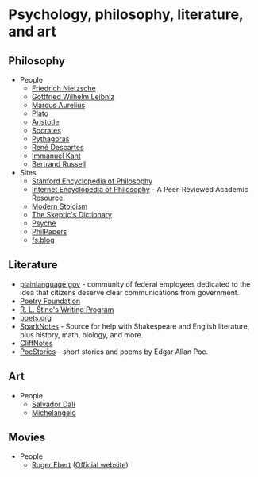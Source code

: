 # Psychology, philosophy, literature, and art

## Philosophy

- People
  - [Friedrich Nietzsche](https://en.wikipedia.org/wiki/Friedrich_Nietzsche)
  - [Gottfried Wilhelm Leibniz](https://en.wikipedia.org/wiki/Gottfried_Wilhelm_Leibniz)
  - [Marcus Aurelius](https://en.wikipedia.org/wiki/Marcus_Aurelius)
  - [Plato](https://en.wikipedia.org/wiki/Plato)
  - [Aristotle](https://en.wikipedia.org/wiki/Aristotle)
  - [Socrates](https://en.wikipedia.org/wiki/Socrates)
  - [Pythagoras](https://en.wikipedia.org/wiki/Pythagoras)
  - [René Descartes](https://en.wikipedia.org/wiki/Ren%C3%A9_Descartes)
  - [Immanuel Kant](https://en.wikipedia.org/wiki/Immanuel_Kant)
  - [Bertrand Russell](https://en.wikipedia.org/wiki/Bertrand_Russell)
- Sites
  - [Stanford Encyclopedia of Philosophy](https://plato.stanford.edu/)
  - [Internet Encyclopedia of Philosophy](https://www.iep.utm.edu/) - A Peer-Reviewed Academic Resource.
  - [Modern Stoicism](https://modernstoicism.com/)
  - [The Skeptic's Dictionary](http://skepdic.com/)
  - [Psyche](https://psyche.co/)
  - [PhilPapers](https://philpapers.org/)
  - [fs.blog](https://fs.blog/)

## Literature

- [plainlanguage.gov](https://plainlanguage.gov/) - community of federal employees dedicated to the idea that citizens deserve clear communications from government.
- [Poetry Foundation](http://www.poetryfoundation.org/)
- [R. L. Stine's Writing Program](http://rlstine.com/writing-program)
- [poets.org](https://poets.org/)
- [SparkNotes](https://www.sparknotes.com/) - Source for help with Shakespeare and English literature, plus history, math, biology, and more.
- [CliffNotes](https://www.cliffsnotes.com/)
- [PoeStories](https://poestories.com) - short stories and poems by Edgar Allan Poe.

## Art

- People
  - [Salvador Dalí](https://en.wikipedia.org/wiki/Salvador_Dal%C3%AD)
  - [Michelangelo](https://en.wikipedia.org/wiki/Michelangelo)

## Movies

- People
  - [Roger Ebert](https://en.wikipedia.org/wiki/Roger_Ebert) ([Official website](http://www.rogerebert.com/))
